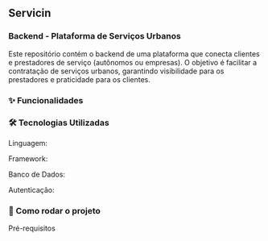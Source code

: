 ## Servicin

### Backend - Plataforma de Serviços Urbanos

Este repositório contém o backend de uma plataforma que conecta clientes e prestadores de serviço (autônomos ou empresas).
O objetivo é facilitar a contratação de serviços urbanos, garantindo visibilidade para os prestadores e praticidade para os clientes.

### ✨ Funcionalidades

### 🛠️ Tecnologias Utilizadas

Linguagem:

Framework: 

Banco de Dados: 

Autenticação: 

### 🚀 Como rodar o projeto

Pré-requisitos
